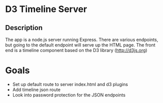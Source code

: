 # D3 Timeline Server #

Description
------------

The app is a node.js server running Express. There are various endpoints, but going to the default endpoint will serve up the HTML page. The front end
is a timeline component based on the D3 library (http://d3js.org)

# Goals #

- Set up default route to server index.html and d3 plugins
- Add timeline json route
- Look into password protection for the JSON endpoints


